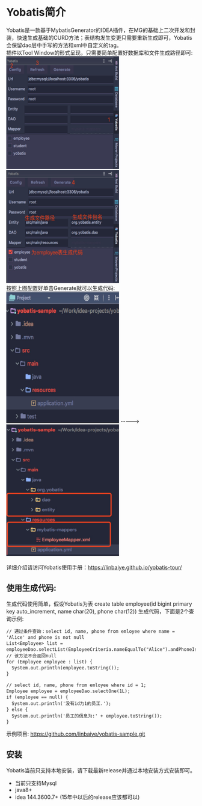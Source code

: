 # Yobatis简介

Yobatis是一款基于MybatisGenerator的IDEA插件，在MG的基础上二次开发和封装，快速生成基础的CURD方法；表结构发生变更只需要重新生成即可，Yobatis会保留dao层中手写的方法和xml中自定义的tag。<br>
插件以Tool Window的形式呈现，只需要简单配置好数据库和文件生成路径即可: <br>
<img src="src/assets/img/activation.jpg" width=300px height=300px />
<img src="src/assets/img/generate.jpg" width=300px height=300px />
<br>
按照上图配置好单击Generate就可以生成代码:<br>
<img src="src/assets/img/before_generation.jpg" width=300px height=350px /> ----->
<img src="src/assets/img/after_generation.jpg" width=300px height=350px />
<br>
<br>
详细介绍请访问Yobatis使用手册：https://linbaiye.github.io/yobatis-tour/
## 使用生成代码:
生成代码使用简单，假设Yobatis为表 create table employee(id bigint primary key auto_increment, name char(20), phone char(12)) 生成代码，下面是2个查询示例:

```
// 通过条件查询：select id, name, phone from emloyee where name = 'Alice' and phone is not null
List<Employee> list = employeeDao.selectList(EmployeeCriteria.nameEqualTo("Alice").andPhoneIsNotNull());
// 该方法不会返回null
for (Employee employee : list) {
  System.out.println(employee.toString());
}
```

```
// select id, name, phone from emloyee where id = 1;
Employee employee = employeeDao.selectOne(1L);
if (employee == null) {
  System.out.println('没有id为1的员工.');
} else {
  System.out.println('员工的信息为:' + employee.toString());
}
```
示例项目: https://github.com/linbaiye/yobatis-sample.git
## 安装
Yobatis当前只支持本地安装，请下载最新release并通过本地安装方式安装即可。
* 当前只支持Mysql
* java8+
* idea 144.3600.7+ (15年中以后的release应该都可以)


